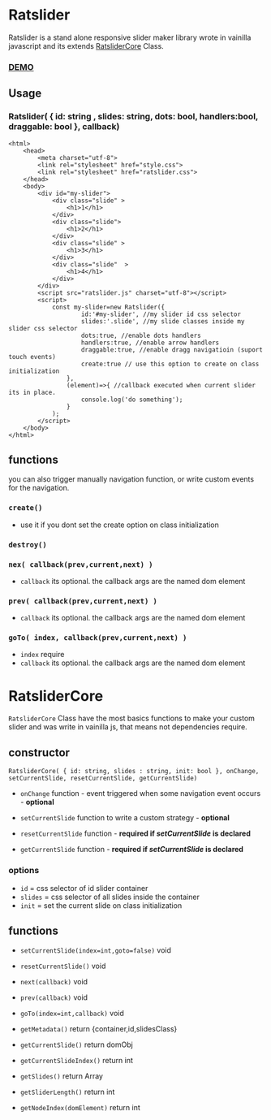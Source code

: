 # Ratslider

Ratslider is a stand alone responsive slider maker library wrote in vainilla javascript and its extends [RatsliderCore](#ratslidercore) Class.

### [DEMO](https://rantasma.github.io/ratslider/example/)

## Usage
### Ratslider( { id: string , slides: string, dots: bool, handlers:bool, draggable: bool }, callback)

```
<html>
	<head>
		<meta charset="utf-8">
		<link rel="stylesheet" href="style.css">
		<link rel="stylesheet" href="ratslider.css">
	</head>
	<body>
		<div id="my-slider">
			<div class="slide" >
				<h1>1</h1>
			</div>
			<div class="slide">
				<h1>2</h1>
			</div>
			<div class="slide" >
				<h1>3</h1>
			</div>
			<div class="slide"  >
				<h1>4</h1>
			</div>
		</div>
		<script src="ratslider.js" charset="utf-8"></script>
		<script>
			const my-slider=new Ratslider({
					id:'#my-slider', //my slider id css selector
					slides:'.slide', //my slide classes inside my slider css selector
					dots:true, //enable dots handlers
					handlers:true, //enable arrow handlers
					draggable:true, //enable dragg navigatioin (suport touch events)
					create:true // use this option to create on class initialization
				},
				(element)=>{ //callback executed when current slider its in place.
					console.log('do something');
				}
			);
		</script>
	</body>
</html>
```

## functions

you can also trigger manually navigation function, or write custom events for the navigation.

### `create()`
- use it if you dont set the create option on class initialization

### `destroy()`

### `nex( callback(prev,current,next) )`

- `callback` its optional. the callback args are the named dom element

### `prev( callback(prev,current,next) )`

- `callback` its optional. the callback args are the named dom element

### `goTo( index, callback(prev,current,next) )`

- `index` require
- `callback` its optional. the callback args are the named dom element

# RatsliderCore

`RatsliderCore` Class have the most basics functions to make your custom slider and was write in vainilla js, that means not dependencies require.


## constructor

`RatsliderCore( { id: string, slides : string, init: bool }, onChange, setCurrentSlide, resetCurrentSlide, getCurrentSlide)`

- `onChange` function - event triggered when some navigation event occurs - **optional**

- `setCurrentSlide` function to write a custom strategy - **optional**

- `resetCurrentSlide` function - **required if *setCurrentSlide* is declared**

- `getCurrentSlide` function - **required if *setCurrentSlide* is declared**

### options
- `id` = css selector of id slider container
- `slides` = css selector of all slides inside the container
- `init` = set the current slide on class initialization

## functions

- `setCurrentSlide(index=int,goto=false)` void

- `resetCurrentSlide()` void

- `next(callback)` void

- `prev(callback)` void

- `goTo(index=int,callback)` void

- `getMetadata()` return {container,id,slidesClass}

- `getCurrentSlide()` return domObj

- `getCurrentSlideIndex()` return int

- `getSlides()` return Array

- `getSliderLength()` return int

- `getNodeIndex(domElement)` return int
